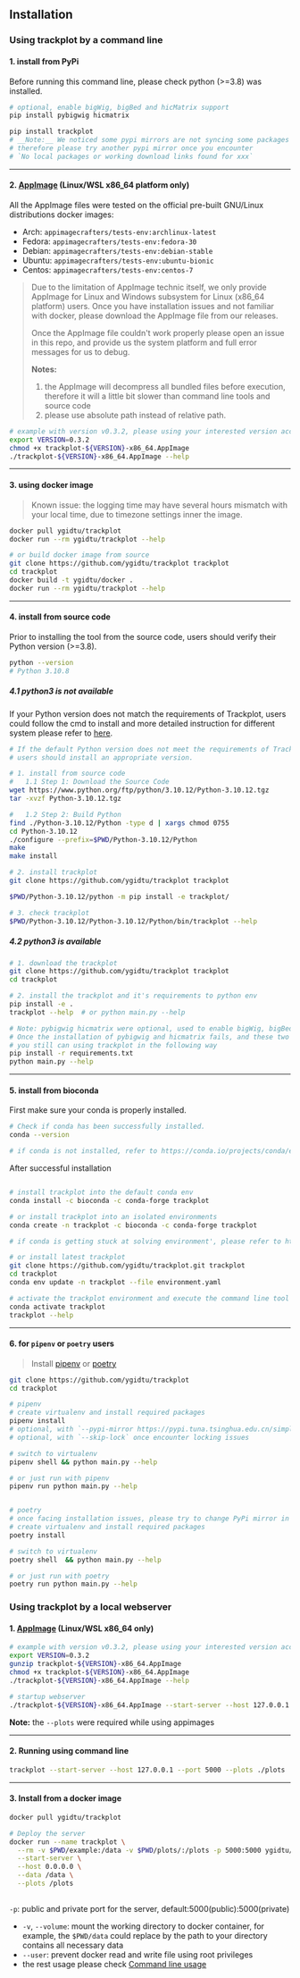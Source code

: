 ## Installation

### Using trackplot by a command line

#### 1. install from PyPi 

Before running this command line, please check python (>=3.8) was installed.

```bash
# optional, enable bigWig, bigBed and hicMatrix support
pip install pybigwig hicmatrix

pip install trackplot
# __Note:__ We noticed some pypi mirrors are not syncing some packages we depend on, 
# therefore please try another pypi mirror once you encounter 
# `No local packages or working download links found for xxx`
```

---

#### 2. [AppImage](https://github.com/ygidtu/trackplot/releases) (Linux/WSL x86_64 platform only)


All the AppImage files were tested on the official pre-built GNU/Linux distributions docker images:
- Arch: `appimagecrafters/tests-env:archlinux-latest`
- Fedora: `appimagecrafters/tests-env:fedora-30`
- Debian: `appimagecrafters/tests-env:debian-stable`
- Ubuntu: `appimagecrafters/tests-env:ubuntu-bionic`
- Centos: `appimagecrafters/tests-env:centos-7`

>Due to the limitation of AppImage technic itself, we only provide AppImage for Linux and Windows subsystem for Linux (x86_64 platform) users.
Once you have installation issues and not familiar with docker, 
please download the AppImage file from our releases.
> 
> Once the AppImage file couldn't work properly please open an issue in this repo, 
and provide us the system platform and full error messages for us to debug.
> 
> **Notes:** 
> 1. the AppImage will decompress all bundled files before execution, 
> therefore it will a little bit slower than command line tools and source code
> 2. please use absolute path instead of relative path.

```bash
# example with version v0.3.2, please using your interested version according to your needs
export VERSION=0.3.2
chmod +x trackplot-${VERSION}-x86_64.AppImage
./trackplot-${VERSION}-x86_64.AppImage --help
```

---

#### 3. using docker image

> Known issue: the logging time may have several hours mismatch with your local time, due to timezone settings inner the image.

```bash
docker pull ygidtu/trackplot
docker run --rm ygidtu/trackplot --help

# or build docker image from source
git clone https://github.com/ygidtu/trackplot trackplot
cd trackplot
docker build -t ygidtu/docker .
docker run --rm ygidtu/trackplot --help
```

---

#### 4. install from source code

Prior to installing the tool from the source code, users should verify their Python version (>=3.8).

```bash
python --version
# Python 3.10.8
```

##### 4.1 python3 is not available 

If your Python version does not match the requirements of Trackplot, 
users could follow the cmd to install and 
more detailed instruction for different system please refer to [here](https://realpython.com/installing-python/).  

```bash
# If the default Python version does not meet the requirements of Trackplot, 
# users should install an appropriate version. 

# 1. install from source code
#   1.1 Step 1: Download the Source Code 
wget https://www.python.org/ftp/python/3.10.12/Python-3.10.12.tgz
tar -xvzf Python-3.10.12.tgz

#   1.2 Step 2: Build Python
find ./Python-3.10.12/Python -type d | xargs chmod 0755
cd Python-3.10.12
./configure --prefix=$PWD/Python-3.10.12/Python
make
make install

# 2. install trackplot
git clone https://github.com/ygidtu/trackplot trackplot

$PWD/Python-3.10.12/python -m pip install -e trackplot/

# 3. check trackplot
$PWD/Python-3.10.12/Python-3.10.12/Python/bin/trackplot --help

```

##### 4.2 python3 is available

```bash
# 1. download the trackplot
git clone https://github.com/ygidtu/trackplot trackplot
cd trackplot

# 2. install the trackplot and it's requirements to python env
pip install -e .
trackplot --help  # or python main.py --help

# Note: pybigwig hicmatrix were optional, used to enable bigWig, bigBed and hicMatrix support
# Once the installation of pybigwig and hicmatrix fails, and these two formats are not necessary, 
# you still can using trackplot in the following way
pip install -r requirements.txt
python main.py --help
```

---

#### 5. install from bioconda

First make sure your conda is properly installed.

```bash
# Check if conda has been successfully installed.
conda --version

# if conda is not installed, refer to https://conda.io/projects/conda/en/latest/user-guide/install/download.html

```

After successful installation

```bash

# install trackplot into the default conda env 
conda install -c bioconda -c conda-forge trackplot

# or install trackplot into an isolated environments
conda create -n trackplot -c bioconda -c conda-forge trackplot

# if conda is getting stuck at solving environment', please refer to https://stackoverflow.com/a/66963979

# or install latest trackplot  
git clone https://github.com/ygidtu/trackplot.git trackplot
cd trackplot
conda env update -n trackplot --file environment.yaml

# activate the trackplot environment and execute the command line tool
conda activate trackplot
trackplot --help
```

---

#### 6. for `pipenv` or `poetry` users

> Install [pipenv](https://pipenv.pypa.io/en/latest/) or [poetry](https://python-poetry.org)  

```bash
git clone https://github.com/ygidtu/trackplot
cd trackplot

# pipenv
# create virtualenv and install required packages
pipenv install
# optional, with `--pypi-mirror https://pypi.tuna.tsinghua.edu.cn/simple` to specify your faverate PyPi mirror
# optional, with `--skip-lock` once encounter locking issues

# switch to virtualenv
pipenv shell && python main.py --help

# or just run with pipenv
pipenv run python main.py --help


# poetry
# once facing installation issues, please try to change PyPi mirror in tool.poetry.source section of pyproject.toml 
# create virtualenv and install required packages
poetry install

# switch to virtualenv
poetry shell  && python main.py --help

# or just run with poetry
poetry run python main.py --help
```

### Using trackplot by a local webserver

#### 1. [AppImage](https://github.com/ygidtu/trackplot/releases) (Linux/WSL x86_64 only)

```bash
# example with version v0.3.2, please using your interested version according to your needs
export VERSION=0.3.2
gunzip trackplot-${VERSION}-x86_64.AppImage
chmod +x trackplot-${VERSION}-x86_64.AppImage
./trackplot-${VERSION}-x86_64.AppImage --help

# startup webserver
./trackplot-${VERSION}-x86_64.AppImage --start-server --host 127.0.0.1 --port 5000 --plots ./plots

```
    
**Note:** the `--plots` were required while using appimages

---

#### 2. Running using command line

```bash
trackplot --start-server --host 127.0.0.1 --port 5000 --plots ./plots
```

---

#### 3. Install from a docker image
   
```bash
docker pull ygidtu/trackplot

# Deploy the server
docker run --name trackplot \
  --rm -v $PWD/example:/data -v $PWD/plots/:/plots -p 5000:5000 ygidtu/trackplot \
  --start-server \
  --host 0.0.0.0 \
  --data /data \
  --plots /plots
  
```

`-p`: public and private port for the server, default:5000(public):5000(private)
- `-v`, `--volume`: mount the working directory to docker container, for example, the `$PWD/data` could replace by the path to your directory contains all necessary data
- `--user`: prevent docker read and write file using root privileges
- the rest usage please check [Command line usage](./command.md)
